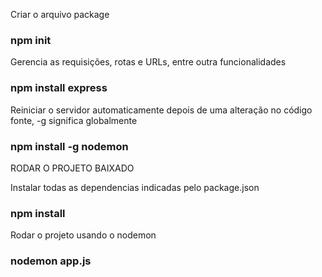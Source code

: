 Criar o arquivo package
### npm init

Gerencia as requisições, rotas e URLs, entre outra funcionalidades
### npm install express

Reiniciar o servidor automaticamente depois de uma alteração no código fonte, -g significa globalmente
### npm install -g nodemon



RODAR O PROJETO BAIXADO 

Instalar todas as dependencias indicadas pelo package.json
### npm install

Rodar o projeto usando o nodemon
### nodemon app.js